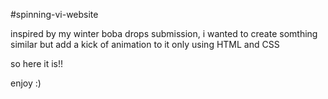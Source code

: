 #spinning-vi-website

inspired by my winter boba drops submission, i wanted to create somthing similar but add a kick of animation to it only using HTML and CSS

so here it is!!

enjoy :)
